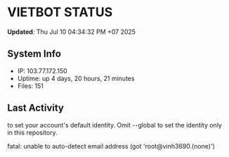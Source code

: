 # VIETBOT STATUS
**Updated**: Thu Jul 10 04:34:32 PM +07 2025

## System Info
- IP: 103.77.172.150
- Uptime: up 4 days, 20 hours, 21 minutes
- Files: 151

## Last Activity

to set your account's default identity.
Omit --global to set the identity only in this repository.

fatal: unable to auto-detect email address (got 'root@vinh3690.(none)')
